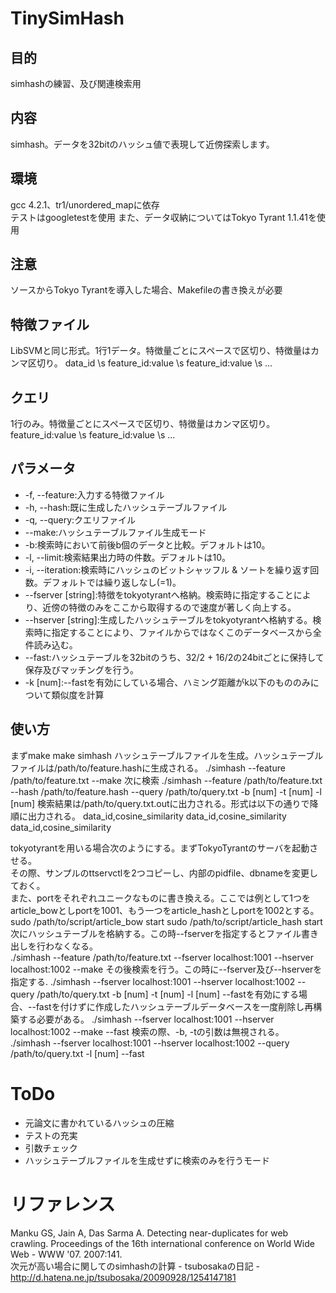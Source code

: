 # TinySimHash  

## 目的

simhashの練習、及び関連検索用

## 内容
simhash。データを32bitのハッシュ値で表現して近傍探索します。

## 環境

gcc 4.2.1、tr1/unordered\_mapに依存  
テストはgoogletestを使用
また、データ収納についてはTokyo Tyrant 1.1.41を使用

## 注意
ソースからTokyo Tyrantを導入した場合、Makefileの書き換えが必要

## 特徴ファイル

LibSVMと同じ形式。1行1データ。特徴量ごとにスペースで区切り、特徴量はカンマ区切り。
	data_id \s feature_id:value \s feature_id:value \s ...

## クエリ

1行のみ。特徴量ごとにスペースで区切り、特徴量はカンマ区切り。
	feature_id:value \s feature_id:value \s ...

## パラメータ

* -f, --feature:入力する特徴ファイル  
* -h, --hash:既に生成したハッシュテーブルファイル   
* -q, --query:クエリファイル
* --make:ハッシュテーブルファイル生成モード  
* -b:検索時において前後b個のデータと比較。デフォルトは10。  
* -l, --limit:検索結果出力時の件数。デフォルトは10。
* -i, --iteration:検索時にハッシュのビットシャッフル & ソートを繰り返す回数。デフォルトでは繰り返しなし(=1)。  
* --fserver [string]:特徴をtokyotyrantへ格納。検索時に指定することにより、近傍の特徴のみをここから取得するので速度が著しく向上する。
* --hserver [string]:生成したハッシュテーブルをtokyotyrantへ格納する。検索時に指定することにより、ファイルからではなくこのデータベースから全件読み込む。
* --fast:ハッシュテーブルを32bitのうち、32/2 + 16/2の24bitごとに保持して保存及びマッチングを行う。
* -k [num]:--fastを有効にしている場合、ハミング距離がk以下のもののみについて類似度を計算

## 使い方

まずmake
	make simhash
ハッシュテーブルファイルを生成。ハッシュテーブルファイルは/path/to/feature.hashに生成される。
	./simhash --feature /path/to/feature.txt --make
次に検索
	./simhash --feature /path/to/feature.txt --hash /path/to/feature.hash --query /path/to/query.txt -b [num] -t [num] -l [num]
検索結果は/path/to/query.txt.outに出力される。形式は以下の通りで降順に出力される。
	data_id,cosine_similarity
	data_id,cosine_similarity
	data_id,cosine_similarity

tokyotyrantを用いる場合次のようにする。まずTokyoTyrantのサーバを起動させる。  
その際、サンプルのttservctlを2つコピーし、内部のpidfile、dbnameを変更しておく。  
また、portをそれぞれユニークなものに書き換える。ここでは例として1つをarticle\_bowとしportを1001、もう一つをarticle\_hashとしportを1002とする。  
	sudo /path/to/script/article_bow start
	sudo /path/to/script/article_hash start
次にハッシュテーブルを格納する。この時--fserverを指定するとファイル書き出しを行わなくなる。  
	./simhash --feature /path/to/feature.txt --fserver localhost:1001 --hserver localhost:1002 --make
その後検索を行う。この時に--fserver及び--hserverを指定する.
	./simhash --fserver localhost:1001 --hserver localhost:1002 --query /path/to/query.txt -b [num] -t [num] -l [num]
--fastを有効にする場合、--fastを付けずに作成したハッシュテーブルデータベースを一度削除し再構築する必要がある。
	./simhash --fserver localhost:1001 --hserver localhost:1002 --make --fast
検索の際、-b, -tの引数は無視される。
	./simhash --fserver localhost:1001 --hserver localhost:1002 --query /path/to/query.txt -l [num] --fast
	

# ToDo

* 元論文に書かれているハッシュの圧縮
* テストの充実
* 引数チェック
* ハッシュテーブルファイルを生成せずに検索のみを行うモード

# リファレンス
Manku GS, Jain A, Das Sarma A.
Detecting near-duplicates for web crawling.
Proceedings of the 16th international conference on World Wide Web - WWW '07. 2007:141.  
次元が高い場合に関してのsimhashの計算 - tsubosakaの日記 - http://d.hatena.ne.jp/tsubosaka/20090928/1254147181
